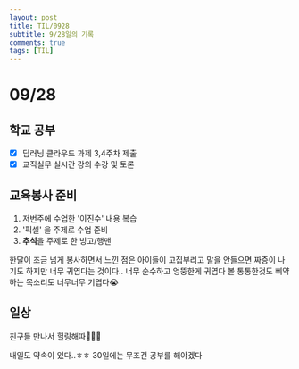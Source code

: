 ```yaml
---
layout: post
title: TIL/0928
subtitle: 9/28일의 기록
comments: true
tags: [TIL]
---
```




# 09/28

## 학교 공부

- [x] 딥러닝 클라우드 과제 3,4주차 제출
- [x] 교직실무 실시간 강의 수강 및 토론 

## 교육봉사 준비

1. 저번주에 수업한 '이진수' 내용 복습
2. '픽셀' 을 주제로 수업 준비
3. **추석**을 주제로 한 빙고/행맨

한달이 조금 넘게 봉사하면서 느낀 점은 아이들이 고집부리고 말을 안들으면 짜증이 나기도 하지만 너무 귀엽다는 것이다.. 너무 순수하고 엉뚱한게 귀엽다 볼 통통한것도 삐약하는 목소리도 너무너무 기엽다😭

## 일상

친구들 만나서 힐링해따👩‍👩‍👦 

내일도 약속이 있다..ㅎㅎ 30일에는 무조건 공부를 해야겠다